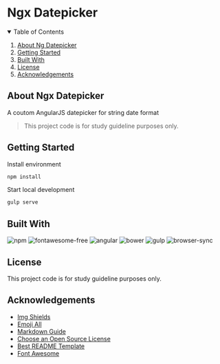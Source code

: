 # Ngx Datepicker

<!-- TABLE OF CONTENTS -->
<details open="open">
	<summary>Table of Contents</summary>
	<ol>
		<li><a href="#about-ngx-datepicker">About Ng Datepicker</a></li>
		<li><a href="#getting-started">Getting Started</a></li>
		<li><a href="#built-with">Built With</a></li>
		<li><a href="#license">License</a></li>
		<li><a href="#acknowledgements">Acknowledgements</a></li>
	</ol>
</details>

<!-- ABOUT Ngx Datepicker -->
## About Ngx Datepicker

A coutom AngularJS datepicker for string date format

> This project code is for study guideline purposes only.

<!-- GETTING STARTED -->
## Getting Started

Install environment
  ```sh
  npm install
  ```

Start local development
  ```sh
  gulp serve
  ```


## Built With

![npm](https://img.shields.io/badge/npm-6.14.6-blue?logo=npm&style=for-the-badge)
![fontawesome-free](https://img.shields.io/badge/fontawesome--free-4.7.0-blue?logo=font-awesome&style=for-the-badge)
![angular](https://img.shields.io/badge/angularJS-1.7.9-red?logo=angular&style=for-the-badge)
![bower](https://img.shields.io/badge/bower-1.8.8-orange?logo=bower&style=for-the-badge)
![gulp](https://img.shields.io/badge/gulp-4.0.2-CF4647?logo=gulp&style=for-the-badge)
![browser-sync](https://img.shields.io/badge/browser--sync-2.26.3-FF7139?logo=firefox-browser&style=for-the-badge)


<!-- LICENSE -->
## License

This project code is for study guideline purposes only.


<!-- ACKNOWLEDGEMENTS -->
## Acknowledgements
* [Img Shields](https://shields.io)
* [Emoji All](https://emojiall.com)
* [Markdown Guide](https://www.markdownguide.org)
* [Choose an Open Source License](https://choosealicense.com)
* [Best README Template](https://github.com/othneildrew/Best-README-Template)
* [Font Awesome](https://fontawesome.com)
